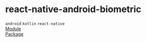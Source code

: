 # react-native-android-biometric
`android` `kotlin` `react-native`   
[Module](https://github.com/yiyeop/react-native-android-biometric/blob/main/android/app/src/main/java/com/rnandroidbiometric/RNBiometricModule.kt)  
[Package](https://github.com/yiyeop/react-native-android-biometric/blob/main/android/app/src/main/java/com/rnandroidbiometric/RNBiometricPackage.kt)
